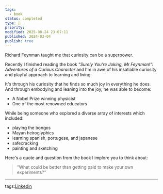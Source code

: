 ```yaml
---
tags:
  - book
status: completed
type: 💼
priority:
modified: 2025-08-24 23:07:11
published: 2024-03-04
publish: true
---
```

Richard Feynman taught me that curiosity can be a superpower.

Recently I finished reading the book _"Surely You’re Joking, Mr Feynman!”: Adventures of a Curious Character_ and I'm in awe of his insatiable curiosity and playful approach to learning and living.

It's through his curiosity that he finds so much joy in everything he does. And through embodying and leaning into the joy, he was able to become:
- A Nobel Prize winning physicist
- One of the most renowned educators 

While being someone who explored a diverse array of interests which included:
- playing the bongos
- Mayan heiroglyphics
- learning spanish, portugese, and japanese
- safecracking
- painting and sketching


Here's a quote and question from the book I implore you to think about:
> "What could be better than getting paid to make your own experiments?"





---
tags:[Linkedin](linkedin)
